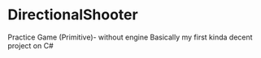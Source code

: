 # DirectionalShooter
Practice Game (Primitive)- without engine
Basically my first kinda decent project on C#
